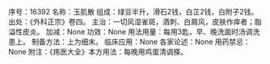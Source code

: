 序号：16392
名称：玉肌散
组成：绿豆半升，滑石2钱，白芷2钱，白附子2钱。
出处：《外科正宗》卷四。
主治：一切风湿雀斑，酒刺、白屑风，皮肤作痒者；脂溢性皮炎。
加减：None
功效：None
用法用量：每用3匙，早、晚洗面时汤调洗患上。
制备方法：上为细末。
临床应用：None
各家论述：None
用药禁忌：None
附注：《疡医大全》本方用法：每晚用鸡蛋清调搽。
